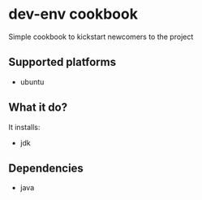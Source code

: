 dev-env cookbook
================

Simple cookbook to kickstart newcomers to the project

Supported platforms
-------------------
- ubuntu

What it do?
-----------

It installs:
* jdk

Dependencies
------------

* java
